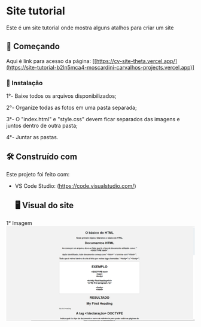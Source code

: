 # Site tutorial

Este é um site tutorial onde mostra alguns atalhos para criar um site 

## 🚀 Começando

Aqui é link para acesso da página: [[https://cv-site-theta.vercel.app/](https://site-tutorial-b2ln5mca4-moscardini-carvalhos-projects.vercel.app)]

### 🔧 Instalação

1°- Baixe todos os arquivos disponibilizados;

2°- Organize todas as fotos em uma pasta separada;

3°- O "index.html" e "style.css" devem ficar separados das imagens e juntos dentro de outra pasta;

4°- Juntar as pastas.

## 🛠️ Construído com

Este projeto foi feito com:

* VS Code Studio: (https://code.visualstudio.com/)

  ## 🖥 Visual do site

 1° Imagem ![Head do site](https://github.com/moscardini-carvalho/Site-tutorial/blob/main/Captura%20de%20tela%202024-05-02%20161035.png)
